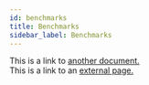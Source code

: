 ```yaml
---
id: benchmarks
title: Benchmarks
sidebar_label: Benchmarks
---
```


This is a link to [another document.](doc3.md)  
This is a link to an [external page.](http://www.example.com)
